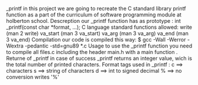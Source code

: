   _printf
in this project we are going to recreate the C standard library printf function as a part of the curriculum of software programming module at holberton school.
  Descreption 
   our _printf function has as prototype :
 int _printf(const char *format, ...);
   C language standard functions allowed:
 write (man 2 write)
 va_start (man 3 va_start)
 va_arg (man 3 va_arg)
 va_end (man 3 va_end)
   Compilation 
 our code is compiled this way: 
  $ gcc -Wall -Werror -Wextra -pedantic -std=gnu89 *.c
   Usage 
 to use the _printf function you need to compile all files.c including the header main.h with a main function .
  Returne of _printf 
 in case of success _printf returns an  integer value, wich is the total number of printed characters. 
	Format tags used in _printf : 
  c ==> characters 
  s ==> string of characters 
  d ==> int to signed decimal 
  % ==> no conversion writes '%'

